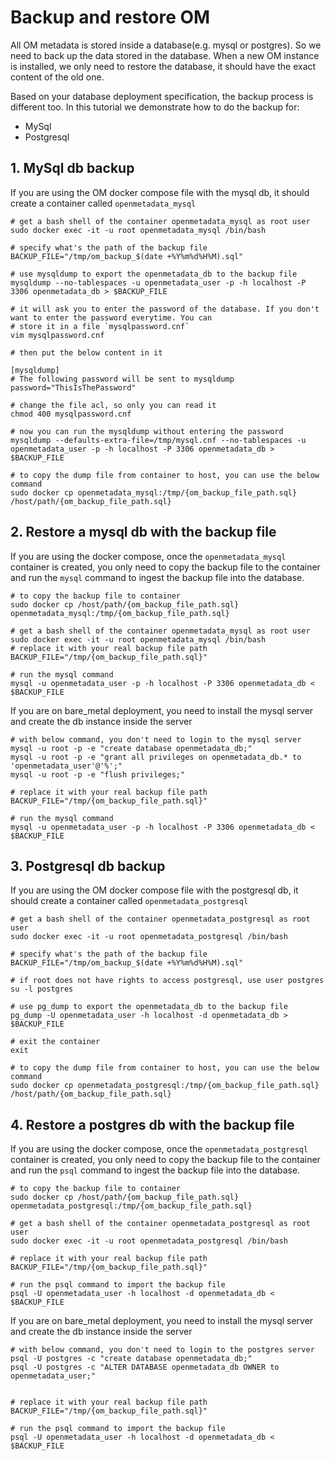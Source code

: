 # Backup and restore OM

All OM metadata is stored inside a database(e.g. mysql or postgres). So we need to back up the data stored in the database.
When a new OM instance is installed, we only need to restore the database, it should have the exact content of the old one.

Based on your database deployment specification, the backup process is different too. In this tutorial we demonstrate
how to do the backup for:
- MySql
- Postgresql

## 1. MySql db backup

If you are using the OM docker compose file with the mysql db, it should create a container called `openmetadata_mysql`

```shell
# get a bash shell of the container openmetadata_mysql as root user
sudo docker exec -it -u root openmetadata_mysql /bin/bash

# specify what's the path of the backup file
BACKUP_FILE="/tmp/om_backup_$(date +%Y%m%d%H%M).sql"

# use mysqldump to export the openmetadata_db to the backup file
mysqldump --no-tablespaces -u openmetadata_user -p -h localhost -P 3306 openmetadata_db > $BACKUP_FILE

# it will ask you to enter the password of the database. If you don't want to enter the password everytime. You can 
# store it in a file `mysqlpassword.cnf`
vim mysqlpassword.cnf

# then put the below content in it

[mysqldump]
# The following password will be sent to mysqldump 
password="ThisIsThePassword"

# change the file acl, so only you can read it
chmod 400 mysqlpassword.cnf

# now you can run the mysqldump without entering the password
mysqldump --defaults-extra-file=/tmp/mysql.cnf --no-tablespaces -u openmetadata_user -p -h localhost -P 3306 openmetadata_db > $BACKUP_FILE

# to copy the dump file from container to host, you can use the below command
sudo docker cp openmetadata_mysql:/tmp/{om_backup_file_path.sql} /host/path/{om_backup_file_path.sql}
```

## 2. Restore a mysql db with the backup file

If you are using the docker compose, once the `openmetadata_mysql` container is created, you only need to copy the backup
file to the container and run the `mysql` command to ingest the backup file into the database.

```shell
# to copy the backup file to container
sudo docker cp /host/path/{om_backup_file_path.sql} openmetadata_mysql:/tmp/{om_backup_file_path.sql}

# get a bash shell of the container openmetadata_mysql as root user
sudo docker exec -it -u root openmetadata_mysql /bin/bash
# replace it with your real backup file path
BACKUP_FILE="/tmp/{om_backup_file_path.sql}"

# run the mysql command
mysql -u openmetadata_user -p -h localhost -P 3306 openmetadata_db < $BACKUP_FILE

```

If you are on bare_metal deployment, you need to install the mysql server and create the db instance inside the server
```shell
# with below command, you don't need to login to the mysql server    
mysql -u root -p -e "create database openmetadata_db;"
mysql -u root -p -e "grant all privileges on openmetadata_db.* to 'openmetadata_user'@'%';"
mysql -u root -p -e "flush privileges;"

# replace it with your real backup file path
BACKUP_FILE="/tmp/{om_backup_file_path.sql}"

# run the mysql command
mysql -u openmetadata_user -p -h localhost -P 3306 openmetadata_db < $BACKUP_FILE
```

## 3. Postgresql db backup

If you are using the OM docker compose file with the postgresql db, it should create a container called `openmetadata_postgresql`

```shell
# get a bash shell of the container openmetadata_postgresql as root user
sudo docker exec -it -u root openmetadata_postgresql /bin/bash

# specify what's the path of the backup file
BACKUP_FILE="/tmp/om_backup_$(date +%Y%m%d%H%M).sql"

# if root does not have rights to access postgresql, use user postgres
su -l postgres

# use pg_dump to export the openmetadata_db to the backup file
pg_dump -U openmetadata_user -h localhost -d openmetadata_db > $BACKUP_FILE

# exit the container
exit

# to copy the dump file from container to host, you can use the below command
sudo docker cp openmetadata_postgresql:/tmp/{om_backup_file_path.sql} /host/path/{om_backup_file_path.sql}
```

## 4. Restore a postgres db with the backup file

If you are using the docker compose, once the `openmetadata_postgresql` container is created, you only need to copy the backup
file to the container and run the `psql` command to ingest the backup file into the database.

```shell
# to copy the backup file to container
sudo docker cp /host/path/{om_backup_file_path.sql} openmetadata_postgresql:/tmp/{om_backup_file_path.sql}

# get a bash shell of the container openmetadata_postgresql as root user
sudo docker exec -it -u root openmetadata_postgresql /bin/bash

# replace it with your real backup file path
BACKUP_FILE="/tmp/{om_backup_file_path.sql}"

# run the psql command to import the backup file
psql -U openmetadata_user -h localhost -d openmetadata_db < $BACKUP_FILE

```

If you are on bare_metal deployment, you need to install the mysql server and create the db instance inside the server

```shell
# with below command, you don't need to login to the postgres server    
psql -U postgres -c "create database openmetadata_db;"
psql -U postgres -c "ALTER DATABASE openmetadata_db OWNER to openmetadata_user;"


# replace it with your real backup file path
BACKUP_FILE="/tmp/{om_backup_file_path.sql}"

# run the psql command to import the backup file
psql -U openmetadata_user -h localhost -d openmetadata_db < $BACKUP_FILE
```